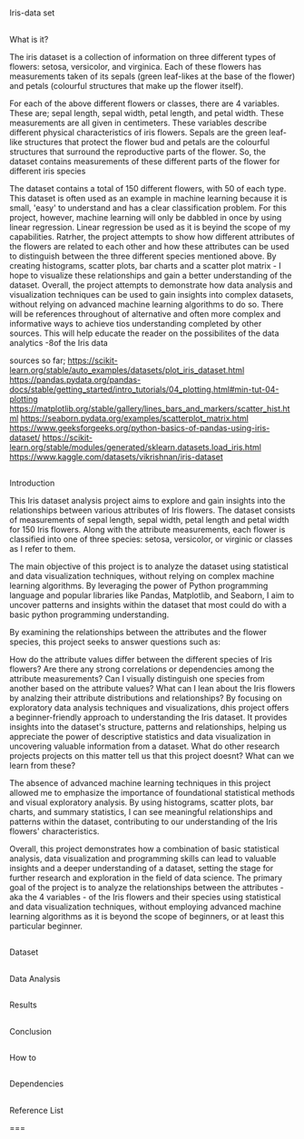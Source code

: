 #
Iris-data set

##
What is it?

The iris dataset is a collection of information on three different types of flowers: setosa, versicolor, and virginica. Each of these flowers has measurements taken of its sepals (green leaf-likes at the base of the flower) and petals (colourful structures that make up the flower itself).

For each of the above different flowers or classes, there are 4 variables. These are; sepal length, sepal width, petal length, and petal width. These measurements are all given in centimeters. These variables describe different physical characteristics of iris flowers. Sepals are the green leaf-like structures that protect the flower bud and petals are the colourful structures that surround the reproductive parts of the flower. So, the dataset contains measurements of these different parts of the flower for different iris species

The dataset contains a total of 150 different flowers, with 50 of each type. This dataset is often used as an example in machine learning because it is small, 'easy' to understand and has a clear classification problem. For this project, however, machine learning will only be dabbled in once by using linear regression. Linear regression  be used as it is beyind the scope of my capabilities. Ratrher, the project attempts to show how different attributes of the flowers are related to each other and how these attributes can be used to distinguish between the three different species mentioned above. By creating histograms, scatter plots, bar charts and a scatter plot matrix - I hope to visualize these relationships and gain a better understanding of the dataset. Overall, the project attempts to demonstrate how data analysis and visualization techniques can be used to gain insights into complex datasets, without relying on advanced machine learning algorithms to do so. There will be references throughout of alternative and often more complex and informative ways to achieve tios understanding completed by other sources. This will help educate the reader on the possibilites of the data analytics -8of the Iris data 

sources so far; https://scikit-learn.org/stable/auto_examples/datasets/plot_iris_dataset.html
https://pandas.pydata.org/pandas-docs/stable/getting_started/intro_tutorials/04_plotting.html#min-tut-04-plotting
https://matplotlib.org/stable/gallery/lines_bars_and_markers/scatter_hist.html
https://seaborn.pydata.org/examples/scatterplot_matrix.html
https://www.geeksforgeeks.org/python-basics-of-pandas-using-iris-dataset/
https://scikit-learn.org/stable/modules/generated/sklearn.datasets.load_iris.html
https://www.kaggle.com/datasets/vikrishnan/iris-dataset

##
Introduction                                                    

This Iris dataset analysis project aims to explore and gain insights into the relationships between various attributes of Iris flowers. The dataset consists of measurements of sepal length, sepal width, petal length and petal width for 150 Iris flowers. Along with the attribute measurements, each flower is classified into one of three species: setosa, versicolor, or virginic or classes as I refer to them. 

The main objective of this project is to analyze the dataset using statistical and data visualization techniques, without relying on complex machine learning algorithms. By leveraging the power of Python programming language and popular libraries like Pandas, Matplotlib, and Seaborn, I aim to uncover patterns and insights within the dataset that most could do with a basic python programming understanding. 

By examining the relationships between the attributes and the flower species, this project seeks to answer questions such as:

How do the attribute values differ between the different species of Iris flowers?
Are there any strong correlations or dependencies among the attribute measurements?
Can I visually distinguish one species from another based on the attribute values?
What can I lean about the Iris flowers by analzing their attribute distributions and relationships?
By focusing on exploratory data analysis techniques and visualizations, dhis project offers a beginner-friendly approach to understanding the Iris dataset. It provides insights into the dataset's structure, patterns and relationships, helping us appreciate the power of descriptive statistics and data visualization in uncovering valuable information from a dataset.
What do other research projects projects on this matter tell us that this project doesnt? What can we learn from these?

The absence of advanced machine learning techniques in this project allowed me to emphasize the importance of foundational statistical methods and visual exploratory analysis. By using histograms, scatter plots, bar charts, and summary statistics, I can see meaningful relationships and patterns within the dataset, contributing to our understanding of the Iris flowers' characteristics.

Overall, this project demonstrates how a combination of basic statistical analysis, data visualization and programming skills can lead to valuable insights and a deeper understanding of a dataset, setting the stage for further research and exploration in the field of data science. The primary goal of the project is to analyze the relationships between the attributes - aka the 4 variables - of the Iris flowers and their species using statistical and data visualization techniques, without employing advanced machine learning algorithms as it is beyond the scope of beginners, or at least this particular beginner. 

##
Dataset

##
Data Analysis

##
Results

##
Conclusion

##
How to

##
Dependencies

##
Reference List

===                         


